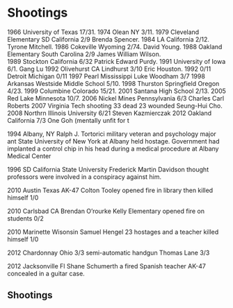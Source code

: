 # Shootings
1966 University of Texas 17/31. 
1974 Olean NY 3/11. 
1979 Cleveland Elementary SD California 2/9 Brenda Spencer. 
1984 LA California 2/12. Tyrone Mitchell. 
1986 Cokeville Wyoming 2/74. David Young. 
1988 Oakland Elementary South Carolina 2/9 James William Wilson.  
1989 Stockton California 6/32 Patrick Edward Purdy. 
1991 University of Iowa 6/1. Gang Lu
1992 Olivehurst CA Lindhurst 3/10 Eric Houston. 
1992 0/11 Detroit Michigan 0/11
1997 Pearl Mississippi Luke Woodham 3/7
1998 Arkansas Westside Middle School 5/10. 
1998 Thurston Springfield Oregon  4/23. 
1999 Columbine Colorado 15/21. 
2001 Santana High School 2/13. 
2005 Red Lake Minnesota 10/7. 
2006 Nickel Mines Pennsylvania 6/3 Charles Carl Roberts 
2007 Virginia Tech shooting 33 dead 23 wounded Seung-Hui Cho.  
2008 Northrn Illinois University 6/21 Steven Kazmierczak
2012 Oakland California 7/3 One Goh (mentally unfit for t



1994 Albany, NY Ralph J. Tortorici military veteran and psychology major ant State University of New York at Albany held hostage. Government had implanted a control chip in his head during a medical procedure at Albany Medical Center

1996 SD California State University Frederick Martin Davidson thought professors were involved in a conspiracy against him.

2010 Austin Texas AK-47 Colton Tooley opened fire in library then killed himself 1/0

2010 Carlsbad CA Brendan O’rourke Kelly Elementary opened fire on students 0/2

2010 Marinette Wisonsin Samuel Hengel 23 hostages and a teacher  killed himself 1/0

2012 Chardonnay Ohio 3/3 semi-automatic handgun Thomas Lane 3/3

2012 Jacksonville Fl Shane Schumerth a fired Spanish teacher AK-47 concealed in a guitar case.
## Shootings
